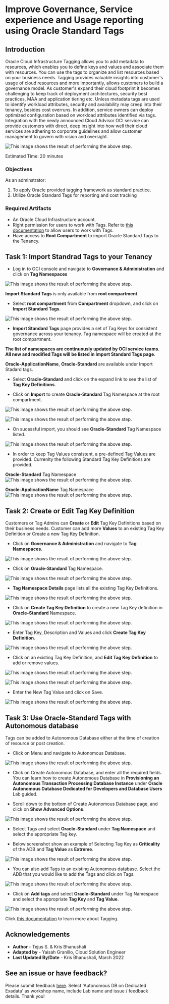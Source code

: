 # Improve Governance, Service experience and Usage reporting using Oracle Standard Tags

## Introduction
Oracle Cloud Infrastructure Tagging allows you to add metadata to resources, which enables you to define keys and values and associate them with resources. You can use the tags to organize and list resources based on your business needs.
Tagging provides valuable insights into customer's usage of cloud resources and more importantly, allows customers to build a governance model. As customer's expand their cloud footprint it becomes challenging to keep track of deployment architectures, security best practices, MAA and application tiering etc. Unless metadata tags are used to identify  workload attributes, security and availability may creep into their tenancy, besides cost overruns.
In addition, service owners can deploy optimized configuration based on workload attributes identified via tags.
Integration with the newly announced Cloud Advisor OCI service can provide customers with direct, deep insight into how well their cloud services are adhering to corporate guidelines and allow customer management to govern with vision and oversight.

![This image shows the result of performing the above step.](./images/tag1.png " ")


Estimated Time: 20 minutes

### Objectives

As an adminstrator:
1. To apply Oracle provided tagging framework as standard practice.
2. Utilize Oracle Standard Tags for reporting and cost tracking

### Required Artifacts

- An Oracle Cloud Infrastructure account.
- Right permission for users to work with Tags. Refer to [this documentation](https://docs.oracle.com/en-us/iaas/Content/Tagging/Tasks/managingtagsandtagnamespaces.htm#Who) to allow users to work with Tags.
- Have access to **Root Compartment** to import Oracle Standard Tags to the Tenancy.

## Task 1: Import Standrad Tags to your Tenancy

- Log in to OCI console and navigate to **Governance & Administration** and click on **Tag Namespaces**

![This image shows the result of performing the above step.](./images/tag2.png " ")

**Import Standard Tags** is only available from **root compartment**. 

- Select **root compartment** from **Compartment** dropdown, and click on **Import Standard Tags**. 

![This image shows the result of performing the above step.](./images/tag3.png " ")

- **Import Standard Tags** page provides a set of Tag Keys for consistent governance across your tenancy. Tag namespace will be created at the root compartment. 

**The list of namespaces are continuously updated by OCI service teams. All new and modified Tags will be listed in Import Standard Tags page**.

**Oracle-ApplicationName**, **Oracle-Standard** are available under Import Stadard tags. 

- Select **Oracle-Standard** and click on the expand link to see the list of **Tag Key Definitions**.

- Click on **Import** to create **Oracle-Standard** Tag Namespace at the root compartment. 

![This image shows the result of performing the above step.](./images/tag4.png " ")

![This image shows the result of performing the above step.](./images/tag5.png " ")

- On sucessful import, you should see **Oracle-Standard** Tag Namespace listed.

![This image shows the result of performing the above step.](./images/tag6.png " ")

- In order to keep Tag Values consistent, a pre-defined Tag Values are provided. Currenlty the following Standard Tag Key Definitions are provided. 

**Oracle-Standard** Tag Namespace
![This image shows the result of performing the above step.](./images/tag7.png " ")

**Oracle-ApplicationName** Tag Namespace
![This image shows the result of performing the above step.](./images/tag19.png " ")


## Task 2: Create or Edit Tag Key Definition

Customers or Tag Admins can **Create** or **Edit** Tag Key Definitions based on their business needs.  Customer can add more **Values** to an existing Tag Key Definition or Create a new Tag Key Definition. 

- Click on **Governance & Administration** and navigate to **Tag Namespaces**. 

![This image shows the result of performing the above step.](./images/tag2.png " ")

- Click on **Oracle-Standard** Tag Namespace.

![This image shows the result of performing the above step.](./images/tag6.png " ")

- **Tag Namespace Details** page lists all the existing Tag Key Definitions. 

![This image shows the result of performing the above step.](./images/tag8.png " ")

- Click on **Create Tag Key Definition** to create a new Tag Key definition in **Oracle-Standard** Namespace.

![This image shows the result of performing the above step.](./images/tag9.png " ")

- Enter Tag Key, Description and Values and click **Create Tag Key Definition**.

![This image shows the result of performing the above step.](./images/tag10.png " ")

- Click on an existing Tag Key Definition, and **Edit Tag Key Definition** to add or remove values.

![This image shows the result of performing the above step.](./images/tag11.png " ")

![This image shows the result of performing the above step.](./images/tag12.png " ")

- Enter the New Tag Value and click on Save.

![This image shows the result of performing the above step.](./images/tag13.png " ")


## Task 3: Use Oracle-Standard Tags with Autonomous database

Tags can be added to Autonomous Database either at the time of creation of resource or post creation. 

- Click on Menu and navigate to Autonomous Database. 

![This image shows the result of performing the above step.](./images/tag14.png " ")

- Click on Create Autonomous Database, and enter all the required fields. You can learn how to create Autonomous Database in **Provisioning an Autonomous Transaction Processing Database Instance** under **Oracle Autonomous Database Dedicated for Developers and Database Users** Lab guided. 

- Scroll down to the bottom of Create Autonomous Database page, and click on **Show Advanced Options**. 

![This image shows the result of performing the above step.](./images/tag15.png " ")

- Select Tags and select **Oracle-Standard** under **Tag Namespace** and select the appropriate Tag key. 

- Below screenshot show an example of Selecting Tag Key as **Criticality** of the ADB and **Tag Value** as **Extreme**.

![This image shows the result of performing the above step.](./images/tag16.png " ")

- You can also add Tags to an existing Autonomous database. Select the ADB that you would like to add the Tags and click on Tags. 

![This image shows the result of performing the above step.](./images/tag17.png " ")

- Click on **Add tags** and select **Oracle-Standard** under Tag Namespace and select the appropriate **Tag Key** and **Tag Value**.

![This image shows the result of performing the above step.](./images/tag18.png " ")

Click [this documentation](https://docs.oracle.com/en-us/iaas/Content/Tagging/Concepts/taggingoverview.htm) to learn more about Tagging.


## Acknowledgements

- **Author** - Tejus S. & Kris Bhanushali
- **Adapted by** -  Yaisah Granillo, Cloud Solution Engineer
- **Last Updated By/Date** - Kris Bhanushali, March 2022

## See an issue or have feedback?  
Please submit feedback [here](https://apexapps.oracle.com/pls/apex/f?p=133:1:::::P1_FEEDBACK:1).   Select 'Autonomous DB on Dedicated Exadata' as workshop name, include Lab name and issue / feedback details. Thank you!
